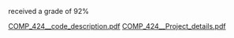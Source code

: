 received a grade of 92%

[COMP_424__code_description.pdf](https://github.com/neyirerdeser/Comp_424_Final_Project/files/7611997/COMP_424__code_description.pdf)
[COMP_424__Project_details.pdf](https://github.com/neyirerdeser/Comp_424_Final_Project/files/7611998/COMP_424__Project_details.pdf)
